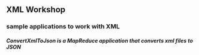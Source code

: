 ## XML Workshop
### sample applications to work with XML
##### ConvertXmlToJson is a MapReduce application that converts xml files to JSON
